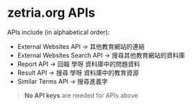 # zetria.org APIs  

APIs include (in alphabetical order):  
 - External Websites API          -> 其他教育網站的連結
 - External Websites Search API   -> 搜尋其他教育網站的資料庫
 - Report API                     -> 回報 學呀 資料庫中的問題資料
 - Result API                     -> 搜尋 學呀 資料庫中的教育資源
 - Similar Terms API              -> 搜尋進義字
  
 > **No API keys** are needed for APIs above
